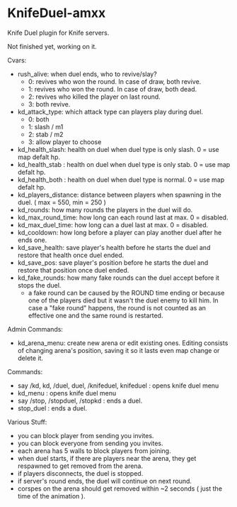 # KnifeDuel-amxx
Knife Duel plugin for Knife servers.

Not finished yet, working on it. 

Cvars: 
  - rush_alive: when duel ends, who to revive/slay?
      - 0: revives who won the round. In case of draw, both revive.
      - 1: revives who won the round. In case of draw, both dead.
      - 2: revives who killed the player on last round. 
      - 3: both revive.
  - kd_attack_type: which attack type can players play during duel.
      - 0: both
      - 1: slash / m1 
      - 2: stab / m2
      - 3: allow player to choose
  - kd_health_slash: health on duel when duel type is only slash. 0 = use map defalt hp.
  - kd_health_stab : health on duel when duel type is only stab.  0 = use map defalt hp.
  - kd_health_both : health on duel when duel type is normal.  0 = use map defalt hp.
  - kd_players_distance: distance between players when spawning in the duel. ( max = 550, min = 250 )
  - kd_rounds: how many rounds the players in the duel will do.
  - kd_max_round_time: how long can each round last at max. 0 = disabled.
  - kd_max_duel_time: how long can a duel last at max. 0 = disabled.
  - kd_cooldown: how long before a player can play another duel after he ends one.
  - kd_save_health: save player's health before he starts the duel and restore that health once duel ended.
  - kd_save_pos: save player's position before he starts the duel and restore that position once duel ended.
  - kd_fake_rounds: how many fake rounds can the duel accept before it stops the duel.
      - a fake round can be caused by the ROUND time ending or because one of the players died but it wasn't the duel enemy to kill him.
        In case a "fake round" happens, the round is not counted as an effective one and the same round is restarted.
  
Admin Commands: 
  - kd_arena_menu: create new arena or edit existing ones. Editing consists of changing arena's position, saving it so it lasts even
    map change or delete it.

Commands: 
  - say /kd, kd, /duel, duel, /knifeduel, knifeduel : opens knife duel menu
  - kd_menu : opens knife duel menu
  - say /stop, /stopduel, /stopkd : ends a duel.
  - stop_duel : ends a duel.
 
Various Stuff:
  - you can block player from sending you invites.
  - you can block everyone from sending you invites.
  - each arena has 5 walls to block players from joining.
  - when duel starts, if there are players near the arena, they get respawned to get removed from the arena.
  - if players disconnects, the duel is stopped.
  - if server's round ends, the duel will continue on next round.
  - corspes on the arena should get removed within ~2 seconds ( just the time of the animation ).
  
